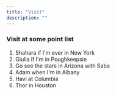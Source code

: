 ```yaml
---
title: "Visit"
description: ""
---
```


### Visit at some point list

1. Shahara if I'm ever in New York
2. Giulia if I'm in Poughkeepsie
3. Go see the stars in Arizona with Saba
4. Adam when I'm in Albany
5. Havi at Columbia
6. Thor in Houston